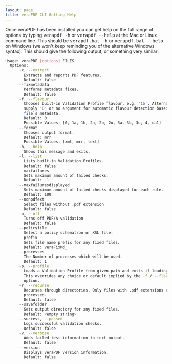 ```yaml
---
layout: page
title: veraPDF CLI Getting Help
---
```


Once veraPDF has been installed you can get help on the full range of options by
typing <kbd>verapdf -h</kbd> or <kbd>verapdf --help</kbd> at the Mac or Linux
command line. This should be <kbd>verapdf.bat -h</kbd> or
<kbd>verapdf.bat --help</kbd> on Windows (we won't keep reminding you of the alternative Windows syntax). This should give the following output, or
something very similar:

```bash
Usage: veraPDF [options] FILES
  Options:
      -x, --extract
        Extracts and reports PDF features.
        Default: false
      --fixmetadata
        Performs metadata fixes.
        Default: false
      -f, --flavour
        Chooses built-in Validation Profile flavour, e.g. '1b'. Alternatively, 
        supply '0' or no argument for automatic flavour detection based on a 
        file`s metadata.
        Default: 0
        Possible Values: [0, 1a, 1b, 2a, 2b, 2u, 3a, 3b, 3u, 4, ua1]
      --format
        Chooses output format.
        Default: mrr
        Possible Values: [xml, mrr, text]
      -h, --help
        Shows this message and exits.
      -l, --list
        Lists built-in Validation Profiles.
        Default: false
      --maxfailures
        Sets maximum amount of failed checks.
        Default: -1
      --maxfailuresdisplayed
        Sets maximum amount of failed checks displayed for each rule.
        Default: 100
      --nonpdfext
        Select files without .pdf extension
        Default: false
      -o, --off
        Turns off PDF/A validation
        Default: false
      --policyfile
        Select a policy schematron or XSL file.
      --prefix
        Sets file name prefix for any fixed files.
        Default: veraFixMd_
      --processes
        The Number of processes which will be used.
        Default: 1
      -p, --profile
        Loads a Validation Profile from given path and exits if loading fails. 
        This overrides any choice or default implied by the -f / --flavour 
        option. 
      -r, --recurse
        Recurses through directories. Only files with .pdf extensions are 
        processed. 
        Default: false
      --savefolder
        Sets output directory for any fixed files.
        Default: <empty string>
      --success, --passed
        Logs successful validation checks.
        Default: false
      -v, --verbose
        Adds failed test information to text output.
        Default: false
      --version
        Displays veraPDF version information.
        Default: false
```
